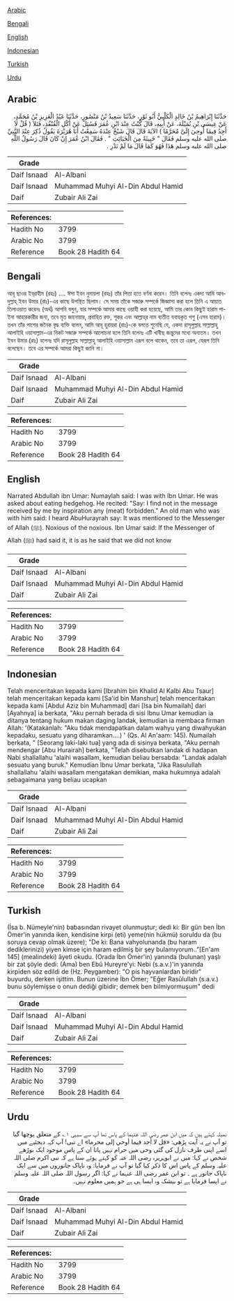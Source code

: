 [Arabic](#arabic)

[Bengali](#bengali)

[English](#english)

[Indonesian](#indonesian)

[Turkish](#turkish)

[Urdu](#urdu)

## Arabic


<div dir="rtl" lang="ar" style={{fontSize:'larger',backgroundColor:'#f8f9fa',padding:20}}>
حَدَّثَنَا إِبْرَاهِيمُ بْنُ خَالِدٍ الْكَلْبِيُّ أَبُو ثَوْرٍ، حَدَّثَنَا سَعِيدُ بْنُ مَنْصُورٍ، حَدَّثَنَا عَبْدُ الْعَزِيزِ بْنُ مُحَمَّدٍ، عَنْ عِيسَى بْنِ نُمَيْلَةَ، عَنْ أَبِيهِ، قَالَ كُنْتُ عِنْدَ ابْنِ عُمَرَ فَسُئِلَ عَنْ أَكْلِ الْقُنْفُذِ، فَتَلاَ ‏(‏ قُلْ لاَ أَجِدُ فِيمَا أُوحِيَ إِلَىَّ مُحَرَّمًا ‏)‏ الآيَةَ قَالَ قَالَ شَيْخٌ عِنْدَهُ سَمِعْتُ أَبَا هُرَيْرَةَ يَقُولُ ذُكِرَ عِنْدَ النَّبِيِّ صلى الله عليه وسلم فَقَالَ ‏"‏ خَبِيثَةٌ مِنَ الْخَبَائِثِ ‏"‏ ‏.‏ فَقَالَ ابْنُ عُمَرَ إِنْ كَانَ قَالَ رَسُولُ اللَّهِ صلى الله عليه وسلم هَذَا فَهُوَ كَمَا قَالَ مَا لَمْ نَدْرِ ‏.‏
</div>
<div style={{backgroundColor:'#f8f9fa',padding:20, marginBottom: 10}}><table> <thead> <tr> <th>Grade</th> <th></th> </tr> </thead> <tbody> <tr><td>Daif Isnaad</td><td>Al-Albani</td></tr><tr><td>Daif Isnaad</td><td>Muhammad Muhyi Al-Din Abdul Hamid</td></tr><tr><td>Daif</td><td>Zubair Ali Zai</td></tr></tbody></table><table> <thead> <tr> <th>References:</th> <th></th> </tr> </thead> <tbody><tr><td>Hadith No</td><td>3799</td></tr><tr><td>Arabic No</td><td>3799</td></tr><tr><td>Reference</td><td>Book 28 Hadith 64</td></tr></tbody></table></div>

## Bengali


<div dir="ltr" lang="bn" style={{fontSize:'larger',backgroundColor:'#f8f9fa',padding:20}}>
আবূ ছাওর ইব্‌রাহীম (রহঃ) .... ঈসা ইবন নুমায়লা (রহঃ) তাঁর পিতা হতে বর্ণনা করেন। তিনি বলেনঃ একদা আমি আবদুল্লাহ্‌ ইবন উমার (রাঃ)-এর কাছে উপস্থিত ছিলাম। সে সময় তাঁকে সজারু সম্পর্কে জিজ্ঞাসা করা হলে তিনি এ আয়াত তিলাওয়াত করেনঃ (অর্থ) আপনি বলুন, যার সম্পর্কে আমার কাছে ওয়াহী করা হয়েছে, আমি তার কোন কিছুই হারাম পাইনা আহারকারীর জন্য, তবে মৃত জানোয়ার, প্রবাহিত রক্ত, শূকর এবং আল্লাহ্‌র নাম ব্যতীত যবাহকৃত পশু (এসব হারাম)। তখন তাঁর পাশের জনৈক বৃদ্ধ ব্যক্তি বলেন, আমি আবূ হুরায়রা (রাঃ)-কে বলতে শুনেছি যে, একদা রাসূলুল্লাহ সাল্লাল্লাহু আলাইহি ওয়াসাল্লাম-এর নিকট সজারু সম্পর্কে আলোচনা হলে তিনি বলেনঃ এটি খাবীছ জন্তুদের মধ্যে অন্যতম। তখন ইবন উমার (রাঃ) বলেনঃ যদি রাসূলুল্লাহ সাল্লাল্লাহু আলাইহি ওয়াসাল্লাম এরূপ বলে থাকেন, তবে তা এরূপ, যেরূপ তিনি বলেছেন। তবে এর সম্পর্কে আমরা কিছুই জানি না।
</div>
<div style={{backgroundColor:'#f8f9fa',padding:20, marginBottom: 10}}><table> <thead> <tr> <th>Grade</th> <th></th> </tr> </thead> <tbody> <tr><td>Daif Isnaad</td><td>Al-Albani</td></tr><tr><td>Daif Isnaad</td><td>Muhammad Muhyi Al-Din Abdul Hamid</td></tr><tr><td>Daif</td><td>Zubair Ali Zai</td></tr></tbody></table><table> <thead> <tr> <th>References:</th> <th></th> </tr> </thead> <tbody><tr><td>Hadith No</td><td>3799</td></tr><tr><td>Arabic No</td><td>3799</td></tr><tr><td>Reference</td><td>Book 28 Hadith 64</td></tr></tbody></table></div>

## English


<div dir="ltr" lang="en" style={{fontSize:'larger',backgroundColor:'#f8f9fa',padding:20}}>
Narrated Abdullah ibn Umar: Numaylah said: I was with Ibn Umar. He was asked about eating hedgehog. He recited: "Say: I find not in the message received by me by inspiration any (meat) forbidden." An old man who was with him said: I heard AbuHurayrah say: It was mentioned to the Messenger of Allah (ﷺ). Noxious of the noxious. Ibn Umar said: If the Messenger of Allah (ﷺ) had said it, it is as he said that we did not know
</div>
<div style={{backgroundColor:'#f8f9fa',padding:20, marginBottom: 10}}><table> <thead> <tr> <th>Grade</th> <th></th> </tr> </thead> <tbody> <tr><td>Daif Isnaad</td><td>Al-Albani</td></tr><tr><td>Daif Isnaad</td><td>Muhammad Muhyi Al-Din Abdul Hamid</td></tr><tr><td>Daif</td><td>Zubair Ali Zai</td></tr></tbody></table><table> <thead> <tr> <th>References:</th> <th></th> </tr> </thead> <tbody><tr><td>Hadith No</td><td>3799</td></tr><tr><td>Arabic No</td><td>3799</td></tr><tr><td>Reference</td><td>Book 28 Hadith 64</td></tr></tbody></table></div>

## Indonesian


<div dir="ltr" lang="id" style={{fontSize:'larger',backgroundColor:'#f8f9fa',padding:20}}>
Telah menceritakan kepada kami [Ibrahim bin Khalid Al Kalbi Abu Tsaur] telah menceritakan kepada kami [Sa'id bin Manshur] telah menceritakan kepada kami [Abdul Aziz bin Muhammad] dari [Isa bin Numailah] dari [Ayahnya] ia berkata, "Aku pernah berada di sisi Ibnu Umar kemudian ia ditanya tentang hukum makan daging landak, kemudian ia membaca firman Allah: '(Katakanlah: "Aku tidak mendapatkan dalam wahyu yang diwahyukan kepadaku, sesuatu yang diharamkan….) ' (Qs. Al An'aam: 145). Numailah berkata, " [Seorang laki-laki tua] yang ada di sisinya berkata, "Aku pernah mendengar [Abu Hurairah] berkata, "Telah disebutkan landak di hadapan Nabi shallallahu 'alaihi wasallam, kemudian beliau bersabda: "Landak adalah sesuatu yang buruk." Kemudian Ibnu Umar berkata, "Jika Rasulullah shallallahu 'alaihi wasallam mengatakan demikian, maka hukumnya adalah sebagaimana yang beliau ucapkan
</div>
<div style={{backgroundColor:'#f8f9fa',padding:20, marginBottom: 10}}><table> <thead> <tr> <th>Grade</th> <th></th> </tr> </thead> <tbody> <tr><td>Daif Isnaad</td><td>Al-Albani</td></tr><tr><td>Daif Isnaad</td><td>Muhammad Muhyi Al-Din Abdul Hamid</td></tr><tr><td>Daif</td><td>Zubair Ali Zai</td></tr></tbody></table><table> <thead> <tr> <th>References:</th> <th></th> </tr> </thead> <tbody><tr><td>Hadith No</td><td>3799</td></tr><tr><td>Arabic No</td><td>3799</td></tr><tr><td>Reference</td><td>Book 28 Hadith 64</td></tr></tbody></table></div>

## Turkish


<div dir="ltr" lang="tr" style={{fontSize:'larger',backgroundColor:'#f8f9fa',padding:20}}>
(İsa b. Nümeyle'nin) babasından rivayet olunmuştur; dedi ki: Bir gün ben İbn Ömer'in yanında iken, kendisine kirpi (eti) yeme(nin hükmü) soruldu da (bu soruya cevap olmak üzere); "De ki: Bana vahyolunanda (bu haram dediklerinizi) yiyen kimse için haram edilmiş bir şey bulamıyorum..”[En'am 145] (mealindeki) âyeti okudu. (Orada İbn Ömer'in) yanında (bulunan) yaşlı bir zat şöyle dedi: (Ama) ben Ebû Hureyre'yi: Nebi (s.a.v.)'in yanında kirpiden söz edildi de (Hz. Peygamber): "O pis hayvanlardan biridir" buyurdu, derken işittim. Bunun üzerine İbn Ömer; "Eğer Rasûlullah (s.a.v.) bunu söylemişse o onun dediği gibidir; demek ben bilmiyormuşum" dedi
</div>
<div style={{backgroundColor:'#f8f9fa',padding:20, marginBottom: 10}}><table> <thead> <tr> <th>Grade</th> <th></th> </tr> </thead> <tbody> <tr><td>Daif Isnaad</td><td>Al-Albani</td></tr><tr><td>Daif Isnaad</td><td>Muhammad Muhyi Al-Din Abdul Hamid</td></tr><tr><td>Daif</td><td>Zubair Ali Zai</td></tr></tbody></table><table> <thead> <tr> <th>References:</th> <th></th> </tr> </thead> <tbody><tr><td>Hadith No</td><td>3799</td></tr><tr><td>Arabic No</td><td>3799</td></tr><tr><td>Reference</td><td>Book 28 Hadith 64</td></tr></tbody></table></div>

## Urdu


<div dir="rtl" lang="ur" style={{fontSize:'larger',backgroundColor:'#f8f9fa',padding:20}}>
نمیلہ کہتے ہیں کہ میں ابن عمر رضی اللہ عنہما کے پاس تھا آپ سے سیہی ۱؎ کے متعلق پوچھا گیا تو آپ نے یہ آیت پڑھی: «قل لا أجد فيما أوحي إلى محرما» اے نبی! آپ کہہ دیجئیے میں اسے اپنی طرف نازل کی گئی وحی میں حرام نہیں پاتا ان کے پاس موجود ایک بوڑھے شخص نے کہا: میں نے ابوہریرہ رضی اللہ عنہ کو کہتے ہوئے سنا ہے کہ نبی اکرم صلی اللہ علیہ وسلم کے پاس اس کا ذکر کیا گیا تو آپ نے فرمایا: وہ ناپاک جانوروں میں سے ایک ناپاک جانور ہے ۔ تو ابن عمر رضی اللہ عنہما نے کہا: اگر رسول اللہ صلی اللہ علیہ وسلم نے ایسا فرمایا ہے تو بیشک وہ ایسا ہی ہے جو ہمیں معلوم نہیں۔
</div>
<div style={{backgroundColor:'#f8f9fa',padding:20, marginBottom: 10}}><table> <thead> <tr> <th>Grade</th> <th></th> </tr> </thead> <tbody> <tr><td>Daif Isnaad</td><td>Al-Albani</td></tr><tr><td>Daif Isnaad</td><td>Muhammad Muhyi Al-Din Abdul Hamid</td></tr><tr><td>Daif</td><td>Zubair Ali Zai</td></tr></tbody></table><table> <thead> <tr> <th>References:</th> <th></th> </tr> </thead> <tbody><tr><td>Hadith No</td><td>3799</td></tr><tr><td>Arabic No</td><td>3799</td></tr><tr><td>Reference</td><td>Book 28 Hadith 64</td></tr></tbody></table></div>